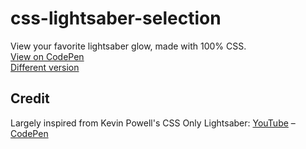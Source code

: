 # css-lightsaber-selection

View your favorite lightsaber glow, made with 100% CSS.  
[View on CodePen](https://codepen.io/KevDuc/pen/ExWaaVB)  
[Different version](https://codepen.io/KevDuc/pen/QWpwLeE)

## Credit

Largely inspired from Kevin Powell's CSS Only Lightsaber: [YouTube](https://youtu.be/CBw9-K6hYVA) – [CodePen](https://codepen.io/kevinpowell/pen/jOygveP)
